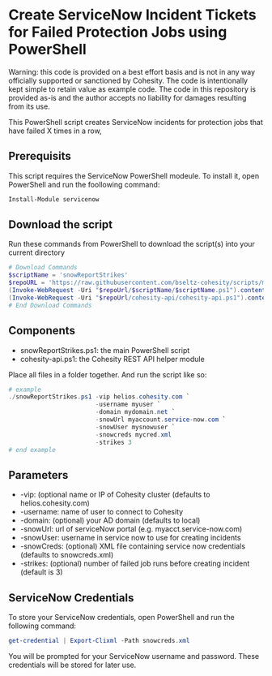 # Create ServiceNow Incident Tickets for Failed Protection Jobs using PowerShell

Warning: this code is provided on a best effort basis and is not in any way officially supported or sanctioned by Cohesity. The code is intentionally kept simple to retain value as example code. The code in this repository is provided as-is and the author accepts no liability for damages resulting from its use.

This PowerShell script creates ServiceNow incidents for protection jobs that have failed X times in a row,

## Prerequisits

This script requires the ServiceNow PowerShell modeule. To install it, open PowerShell and run the foollowing command:

```powershell
Install-Module servicenow 
```

## Download the script

Run these commands from PowerShell to download the script(s) into your current directory

```powershell
# Download Commands
$scriptName = 'snowReportStrikes'
$repoURL = 'https://raw.githubusercontent.com/bseltz-cohesity/scripts/master/powershell'
(Invoke-WebRequest -Uri "$repoUrl/$scriptName/$scriptName.ps1").content | Out-File "$scriptName.ps1"; (Get-Content "$scriptName.ps1") | Set-Content "$scriptName.ps1"
(Invoke-WebRequest -Uri "$repoUrl/cohesity-api/cohesity-api.ps1").content | Out-File cohesity-api.ps1; (Get-Content cohesity-api.ps1) | Set-Content cohesity-api.ps1
# End Download Commands
```

## Components

* snowReportStrikes.ps1: the main PowerShell script
* cohesity-api.ps1: the Cohesity REST API helper module

Place all files in a folder together. And run the script like so:

```powershell
# example
./snowReportStrikes.ps1 -vip helios.cohesity.com `
                        -username myuser `
                        -domain mydomain.net `
                        -snowUrl myaccount.service-now.com `
                        -snowUser mysnowuser `
                        -snowcreds mycred.xml 
                        -strikes 3
# end example
```

## Parameters

* -vip: (optional name or IP of Cohesity cluster (defaults to helios.cohesity.com)
* -username: name of user to connect to Cohesity
* -domain: (optional) your AD domain (defaults to local)
* -snowUrl: url of serviceNow portal (e.g. myacct.service-now.com)
* -snowUser: username in service now to use for creating incidents
* -snowCreds: (optional) XML file containing service now credentials (defaults to snowcreds.xml)
* -strikes: (optional) number of failed job runs before creating incident (default is 3)

## ServiceNow Credentials

To store your ServiceNow credentials, open PowerShell and run the following command:

```powershell
get-credential | Export-Clixml -Path snowcreds.xml
```

You will be prompted for your ServiceNow username and password. These credentials will be stored for later use.
